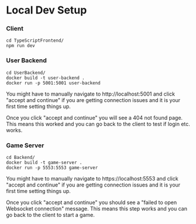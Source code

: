 # Local Dev Setup

### Client

```
cd TypeScriptFrontend/
npm run dev
```

### User Backend

```
cd UserBackend/
docker build -t user-backend .
docker run -p 5001:5001 user-backend
```

You might have to manually navigate to http://localhost:5001 and click "accept and continue" if you are getting connection issues and it is your first time setting things up.

Once you click "accept and continue" you will see a 404 not found page. This means this worked and you can go back to the client to test if login etc. works.

### Game Server

```
cd Backend/
docker build -t game-server .
docker run -p 5553:5553 game-server
```

You might have to manually navigate to https://localhost:5553 and click "accept and continue" if you are getting connection issues and it is your first time setting things up.

Once you click "accept and continue" you should see a "failed to open Websocket connection" message. This means this step works and you can go back to the client to start a game.
